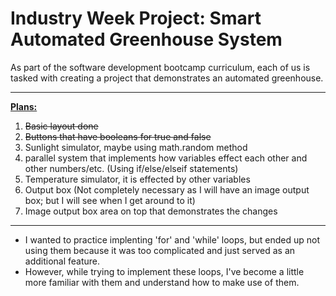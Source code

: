 <h1>Industry Week Project: Smart Automated Greenhouse System</h1>
As part of the software development bootcamp curriculum, each of us is tasked with creating a project that demonstrates an automated greenhouse.
<br>
<hr>
<strong><u>Plans:</u></strong>
<ol>
<li><s>Basic layout done</s></li>
<li><s> Buttons that have booleans for true and false</s></li>
<li>Sunlight simulator, maybe using math.random method</li>
<li>parallel system that implements how variables effect each other and other numbers/etc. (Using if/else/elseif statements) </li>
<li>Temperature simulator, it is effected by other variables</li>
<li>Output box (Not completely necessary as I will have an image output box; but I will see when I get around to it)</li>
<li>Image output box area on top that demonstrates the changes</li>
</ol> 
<hr>


- I wanted to practice implenting 'for' and 'while' loops, but ended up not using them because it was too complicated and just served as an additional feature.
- However, while trying to implement these loops, I've become a little more familiar with them and understand how to make use of them.

